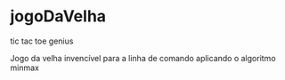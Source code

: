 # jogoDaVelha
tic tac toe genius

Jogo da velha invencível para a linha de comando aplicando o algoritmo minmax 

